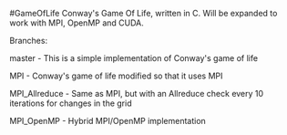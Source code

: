 #GameOfLife
Conway's Game Of Life, written in C. Will be expanded to work with MPI, OpenMP and CUDA.

Branches:

master - This is a simple implementation of Conway's game of life

MPI - Conway's game of life modified so that it uses MPI

MPI_Allreduce - Same as MPI, but with an Allreduce check every 10 iterations for changes in the grid

MPI_OpenMP - Hybrid MPI/OpenMP implementation
